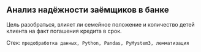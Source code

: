 ## Анализ надёжности заёмщиков в банке

Цель разобраться, влияет ли семейное положение и количество детей клиента на факт погашения кредита в срок.

Стек: `предобработка данных, Python, Pandas, PyMystem3, лемматизация`
